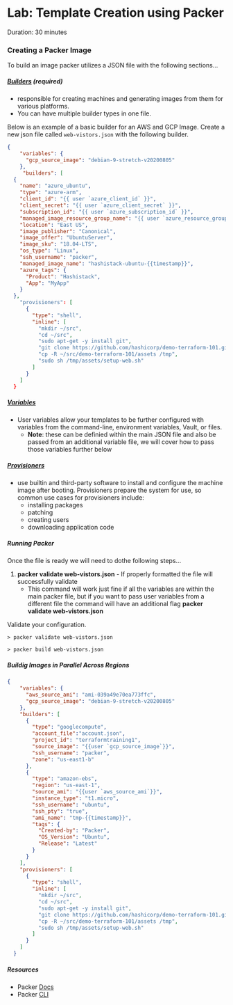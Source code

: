 # Lab: Template Creation using Packer

Duration: 30 minutes

### Creating a Packer Image

To build an image packer utilizes a JSON file with the following sections...

##### [Builders](https://www.packer.io/docs/builders/index.html) (required)
* responsible for creating machines and generating images from them for various platforms.
* You can have multiple builder types in one file.

Below is an example of a basic builder for an AWS and GCP Image.
Create a new json file called `web-vistors.json` with the following builder.

```json
{
    "variables": {
      "gcp_source_image": "debian-9-stretch-v20200805"
    },
     "builders": [
  {
    "name": "azure_ubuntu",
    "type": "azure-arm",
    "client_id": "{{ user `azure_client_id` }}",
    "client_secret": "{{ user `azure_client_secret` }}",
    "subscription_id": "{{ user `azure_subscription_id` }}",
    "managed_image_resource_group_name": "{{ user `azure_resource_group` }}",
    "location": "East US",
    "image_publisher": "Canonical",
    "image_offer": "UbuntuServer",
    "image_sku": "18.04-LTS",
    "os_type": "Linux",
    "ssh_username": "packer",
    "managed_image_name": "hashistack-ubuntu-{{timestamp}}",
    "azure_tags": {
      "Product": "Hashistack",
      "App": "MyApp"
    }
  },
    "provisioners": [
      {
        "type": "shell",
        "inline": [
          "mkdir ~/src",
          "cd ~/src",
          "sudo apt-get -y install git",
          "git clone https://github.com/hashicorp/demo-terraform-101.git",
          "cp -R ~/src/demo-terraform-101/assets /tmp",
          "sudo sh /tmp/assets/setup-web.sh"
        ]
      }
    ]
  }
```

##### [Variables](https://www.packer.io/docs/templates/user-variables.html)
* User variables allow your templates to be further configured with variables from the command-line, environment variables, Vault, or files.
    * **Note**: these can be definied within the main JSON file and also be passed from an additional variable file, we will cover how to pass those variables further below
    
    
##### [Provisioners](https://www.packer.io/docs/provisioners/index.html)
* use builtin and third-party software to install and configure the machine image after booting. Provisioners prepare the system for use, so common use cases for provisioners include:
    * installing packages 
    * patching 
    * creating users 
    * downloading application code
    
   
##### Running Packer
Once the file is ready we will need to dothe following steps...

1. **packer validate web-vistors.json** - If properly formatted the file will successfully validate
    * This command will work just fine if all the variables are within the main packer file, but if you want to pass user variables from a different file the command will have an additional flag **packer validate web-vistors.json**

Validate your configuration.

```shell
> packer validate web-vistors.json
```

```shell
> packer build web-vistors.json
```

##### Buildig Images in Parallel Across Regions


```json
{
    "variables": {
      "aws_source_ami": "ami-039a49e70ea773ffc",
      "gcp_source_image": "debian-9-stretch-v20200805"
    },
    "builders": [
      {
        "type": "googlecompute",
        "account_file":"account.json",
        "project_id": "terraformtraining1",
        "source_image": "{{user `gcp_source_image`}}",
        "ssh_username": "packer",
        "zone": "us-east1-b"
      },
      {
        "type": "amazon-ebs",
        "region": "us-east-1",
        "source_ami": "{{user `aws_source_ami`}}",
        "instance_type": "t1.micro",
        "ssh_username": "ubuntu",
        "ssh_pty": "true",
        "ami_name": "tmp-{{timestamp}}",
        "tags": {
          "Created-by": "Packer",
          "OS_Version": "Ubuntu",
          "Release": "Latest"
        }
      }
    ],
    "provisioners": [
      {
        "type": "shell",
        "inline": [
          "mkdir ~/src",
          "cd ~/src",
          "sudo apt-get -y install git",
          "git clone https://github.com/hashicorp/demo-terraform-101.git",
          "cp -R ~/src/demo-terraform-101/assets /tmp",
          "sudo sh /tmp/assets/setup-web.sh"
        ]
      }
    ]
  }
```

##### Resources
* Packer [Docs](https://www.packer.io/docs/index.html)
* Packer [CLI](https://www.packer.io/docs/commands/index.html)
